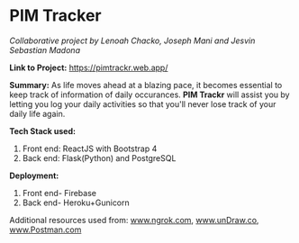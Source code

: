 # PIM Tracker
_Collaborative project by Lenoah Chacko, Joseph Mani and Jesvin Sebastian Madona_

**Link to Project:** https://pimtrackr.web.app/

**Summary:** 
As life moves ahead at a blazing pace, it becomes essential to keep track of information of daily occurances. **PIM Trackr** will assist you by letting you log your daily activities so that you'll never lose track of your daily life again.

**Tech Stack used:**
  1) Front end: ReactJS with Bootstrap 4
  2) Back end: Flask(Python) and PostgreSQL

**Deployment:**
  1) Front end- Firebase
  2) Back end- Heroku+Gunicorn

Additional resources used from: www.ngrok.com, www.unDraw.co, www.Postman.com
